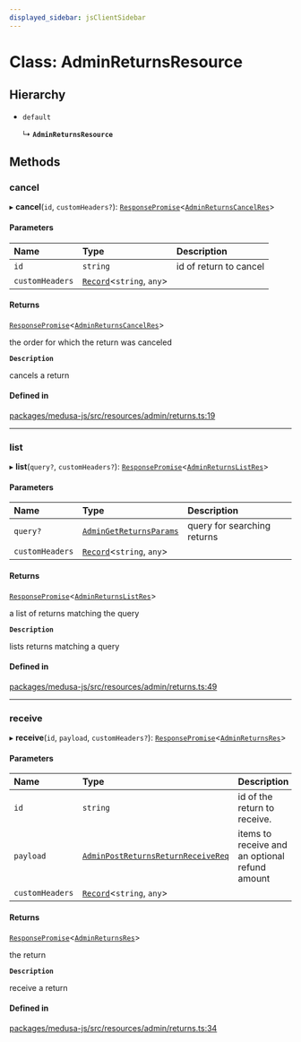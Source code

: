 ```yaml
---
displayed_sidebar: jsClientSidebar
---
```


# Class: AdminReturnsResource

## Hierarchy

- `default`

  ↳ **`AdminReturnsResource`**

## Methods

### cancel

▸ **cancel**(`id`, `customHeaders?`): [`ResponsePromise`](../modules/internal-12.md#responsepromise)<[`AdminReturnsCancelRes`](../modules/internal-8.internal.md#adminreturnscancelres)\>

#### Parameters

| Name | Type | Description |
| :------ | :------ | :------ |
| `id` | `string` | id of return to cancel |
| `customHeaders` | [`Record`](../modules/internal.md#record)<`string`, `any`\> |  |

#### Returns

[`ResponsePromise`](../modules/internal-12.md#responsepromise)<[`AdminReturnsCancelRes`](../modules/internal-8.internal.md#adminreturnscancelres)\>

the order for which the return was canceled

**`Description`**

cancels a return

#### Defined in

[packages/medusa-js/src/resources/admin/returns.ts:19](https://github.com/medusajs/medusa/blob/f15cd596e4/packages/medusa-js/src/resources/admin/returns.ts#L19)

___

### list

▸ **list**(`query?`, `customHeaders?`): [`ResponsePromise`](../modules/internal-12.md#responsepromise)<[`AdminReturnsListRes`](../modules/internal-8.internal.md#adminreturnslistres)\>

#### Parameters

| Name | Type | Description |
| :------ | :------ | :------ |
| `query?` | [`AdminGetReturnsParams`](internal-8.internal.AdminGetReturnsParams.md) | query for searching returns |
| `customHeaders` | [`Record`](../modules/internal.md#record)<`string`, `any`\> |  |

#### Returns

[`ResponsePromise`](../modules/internal-12.md#responsepromise)<[`AdminReturnsListRes`](../modules/internal-8.internal.md#adminreturnslistres)\>

a list of returns matching the query

**`Description`**

lists returns matching a query

#### Defined in

[packages/medusa-js/src/resources/admin/returns.ts:49](https://github.com/medusajs/medusa/blob/f15cd596e4/packages/medusa-js/src/resources/admin/returns.ts#L49)

___

### receive

▸ **receive**(`id`, `payload`, `customHeaders?`): [`ResponsePromise`](../modules/internal-12.md#responsepromise)<[`AdminReturnsRes`](../modules/internal-8.internal.md#adminreturnsres)\>

#### Parameters

| Name | Type | Description |
| :------ | :------ | :------ |
| `id` | `string` | id of the return to receive. |
| `payload` | [`AdminPostReturnsReturnReceiveReq`](internal-8.internal.AdminPostReturnsReturnReceiveReq.md) | items to receive and an optional refund amount |
| `customHeaders` | [`Record`](../modules/internal.md#record)<`string`, `any`\> |  |

#### Returns

[`ResponsePromise`](../modules/internal-12.md#responsepromise)<[`AdminReturnsRes`](../modules/internal-8.internal.md#adminreturnsres)\>

the return

**`Description`**

receive a return

#### Defined in

[packages/medusa-js/src/resources/admin/returns.ts:34](https://github.com/medusajs/medusa/blob/f15cd596e4/packages/medusa-js/src/resources/admin/returns.ts#L34)
